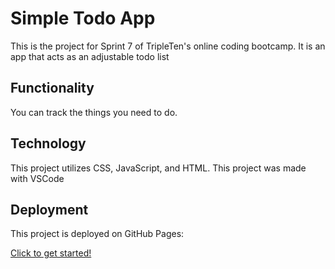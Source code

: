 # Simple Todo App

This is the project for Sprint 7 of TripleTen's online coding bootcamp. It is an app that acts as an adjustable todo list

## Functionality

You can track the things you need to do.

## Technology

This project utilizes CSS, JavaScript, and HTML. This project was made with VSCode

## Deployment

This project is deployed on GitHub Pages:

[Click to get started!](http://mycustomtodoapp.com/)
